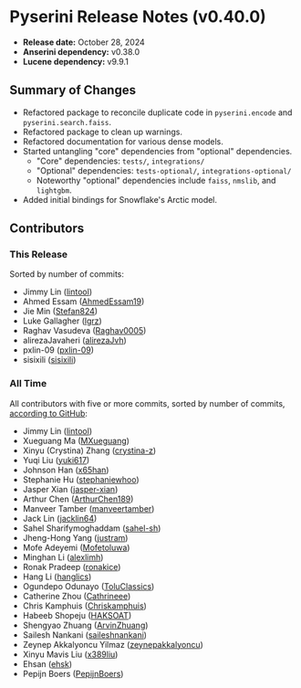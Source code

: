 # Pyserini Release Notes (v0.40.0)

+ **Release date:** October 28, 2024
+ **Anserini dependency:** v0.38.0
+ **Lucene dependency:** v9.9.1

## Summary of Changes

+ Refactored package to reconcile duplicate code in `pyserini.encode` and `pyserini.search.faiss`.
+ Refactored package to clean up warnings.
+ Refactored documentation for various dense models.
+ Started untangling "core" dependencies from "optional" dependencies.
  + "Core" dependencies: `tests/`, `integrations/`
  + "Optional" dependencies: `tests-optional/`, `integrations-optional/`
  + Noteworthy "optional" dependencies include `faiss`, `nmslib`, and `lightgbm`.
+ Added initial bindings for Snowflake's Arctic model.

## Contributors

### This Release

Sorted by number of commits:

+ Jimmy Lin ([lintool](https://github.com/lintool))
+ Ahmed Essam ([AhmedEssam19](https://github.com/AhmedEssam19))
+ Jie Min ([Stefan824](https://github.com/Stefan824))
+ Luke Gallagher ([lgrz](https://github.com/lgrz))
+ Raghav Vasudeva ([Raghav0005](https://github.com/Raghav0005))
+ alirezaJavaheri ([alirezaJvh](https://github.com/alirezaJvh))
+ pxlin-09 ([pxlin-09](https://github.com/pxlin-09))
+ sisixili ([sisixili](https://github.com/sisixili))

### All Time

All contributors with five or more commits, sorted by number of commits, [according to GitHub](https://github.com/castorini/pyserini/graphs/contributors):

+ Jimmy Lin ([lintool](https://github.com/lintool))
+ Xueguang Ma ([MXueguang](https://github.com/MXueguang))
+ Xinyu (Crystina) Zhang ([crystina-z](https://github.com/crystina-z))
+ Yuqi Liu ([yuki617](https://github.com/yuki617))
+ Johnson Han ([x65han](https://github.com/x65han))
+ Stephanie Hu ([stephaniewhoo](https://github.com/stephaniewhoo))
+ Jasper Xian ([jasper-xian](https://github.com/jasper-xian))
+ Arthur Chen ([ArthurChen189](https://github.com/ArthurChen189))
+ Manveer Tamber ([manveertamber](https://github.com/manveertamber))
+ Jack Lin ([jacklin64](https://github.com/jacklin64))
+ Sahel Sharifymoghaddam ([sahel-sh](https://github.com/sahel-sh))
+ Jheng-Hong Yang ([justram](https://github.com/justram))
+ Mofe Adeyemi ([Mofetoluwa](https://github.com/Mofetoluwa))
+ Minghan Li ([alexlimh](https://github.com/alexlimh))
+ Ronak Pradeep ([ronakice](https://github.com/ronakice))
+ Hang Li ([hanglics](https://github.com/hanglics))
+ Ogundepo Odunayo ([ToluClassics](https://github.com/ToluClassics))
+ Catherine Zhou ([Cathrineee](https://github.com/Cathrineee))
+ Chris Kamphuis ([Chriskamphuis](https://github.com/Chriskamphuis))
+ Habeeb Shopeju ([HAKSOAT](https://github.com/HAKSOAT))
+ Shengyao Zhuang ([ArvinZhuang](https://github.com/ArvinZhuang))
+ Sailesh Nankani ([saileshnankani](https://github.com/saileshnankani))
+ Zeynep Akkalyoncu Yilmaz ([zeynepakkalyoncu](https://github.com/zeynepakkalyoncu))
+ Xinyu Mavis Liu ([x389liu](https://github.com/x389liu))
+ Ehsan ([ehsk](https://github.com/ehsk))
+ Pepijn Boers ([PepijnBoers](https://github.com/PepijnBoers))
